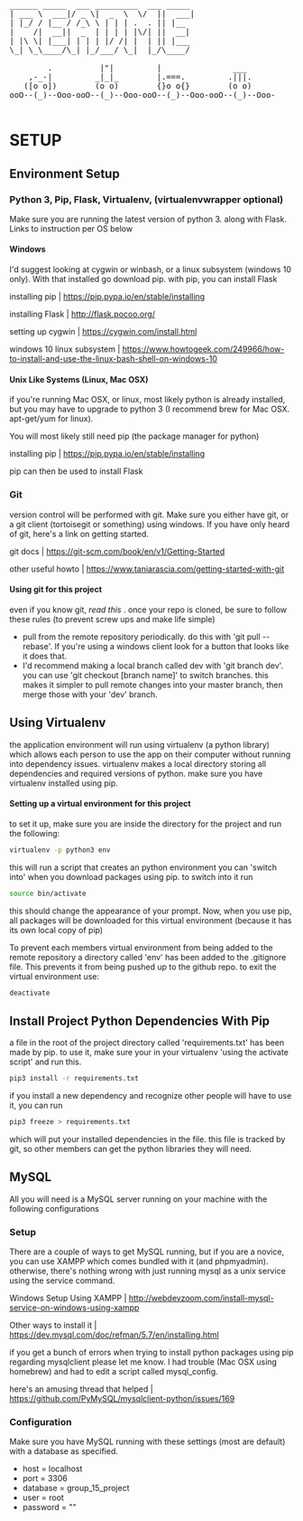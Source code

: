 <pre>
______ _____  ___ _________  ___ _____ 
| ___ \  ___|/ _ \|  _  \  \/  ||  ___|
| |_/ / |__ / /_\ \ | | | .  . || |__  
|    /|  __||  _  | | | | |\/| ||  __| 
| |\ \| |___| | | | |/ /| |  | || |___ 
\_| \_\____/\_| |_/___/ \_|  |_/\____/ 

        .          |"|         |               ___      
    ,-_-|         _|_|_        |.===.         .|||.     
   ([o o])        (o o)        {}o o{}        (o o)     
ooO--(_)--Ooo-ooO--(_)--Ooo-ooO--(_)--Ooo-ooO--(_)--Ooo-

</pre>

# SETUP

## Environment Setup
### Python 3, Pip, Flask, Virtualenv, (virtualenvwrapper optional)
Make sure you are running the latest version of python 3. along with Flask.
Links to instruction per OS below

#### Windows
I'd suggest looking at cygwin or winbash, or a linux subsystem (windows 10 only). With that installed
go download pip. with pip, you can install Flask

installing pip | https://pip.pypa.io/en/stable/installing

installing Flask | http://flask.pocoo.org/ 

setting up cygwin | https://cygwin.com/install.html

windows 10 linux subsystem | https://www.howtogeek.com/249966/how-to-install-and-use-the-linux-bash-shell-on-windows-10

#### Unix Like Systems (Linux, Mac OSX)
if you're running Mac OSX, or linux, most likely python is already installed, but you
may have to upgrade to python 3 (I recommend brew for Mac OSX. apt-get/yum for linux).

You will most likely still need pip (the package manager for python)

installing pip | https://pip.pypa.io/en/stable/installing

pip can then be used to install Flask 

### Git
version control will be performed with git. Make sure you either have git, or a git client (tortoisegit or something) using windows. If you have only heard of git, here's a link on getting started.

git docs | https://git-scm.com/book/en/v1/Getting-Started

other useful howto | https://www.taniarascia.com/getting-started-with-git

#### Using git for this project
even if you know git, *read this* . once your repo is cloned, be sure to follow these rules (to prevent screw ups and make life simple)
* pull from the remote repository periodically. do this with 'git pull --rebase'. If you're using a windows client look for a button that looks like it does that.
* I'd recommend making a local branch called dev with 'git branch dev'. you can use 'git checkout [branch name]' to switch branches. this makes it simpler to pull remote changes into your master branch, then merge those with your 'dev' branch.

## Using Virtualenv 
the application environment will run using virtualenv (a python library) which allows each person to use the app on their computer without running into dependency issues. virtualenv makes a local directory storing all dependencies and required versions of python. make sure you have virtualenv installed using pip.

#### Setting up a virtual environment for this project
to set it up, make sure you are inside the directory for the project and run the following:

```sh
virtualenv -p python3 env 
```
this will run a script that creates an python environment you can 'switch into' when you download packages using pip. to switch into it run

```sh
source bin/activate
```
this should change the appearance of your prompt. Now, when you use pip, all packages will be downloaded for this virtual environment (because it has its own local copy of pip)

To prevent each members virtual environment from being added to the remote repository a directory called 'env' has been added to the .gitignore file. This prevents it from being pushed up to the github repo. to exit the virtual environment use:

```sh
deactivate
```

## Install Project Python Dependencies With Pip 
a file in the root of the project directory called 'requirements.txt' has been made by pip. to use it, make sure your in your virtualenv 'using the activate script' and run this.

```sh
pip3 install -r requirements.txt
```

if you install a new dependency and recognize other people will have to use it, you can run
```sh
pip3 freeze > requirements.txt
```

which will put your installed dependencies in the file. this file is tracked by git, so other members can get the python libraries they will need.

## MySQL
All you will need is a MySQL server running on your machine with the following configurations

### Setup
There are a couple of ways to get MySQL running, but if you are a novice, you can use XAMPP which comes bundled with it (and phpmyadmin). otherwise, there's nothing wrong with just running mysql as a unix service using the service command. 

Windows Setup Using XAMPP | http://webdevzoom.com/install-mysql-service-on-windows-using-xampp

Other ways to install it | https://dev.mysql.com/doc/refman/5.7/en/installing.html

if you get a bunch of errors when trying to install python packages using pip regarding mysqlclient please let me know. I had trouble (Mac OSX using homebrew) and had to edit a script called mysql_config.

here's an amusing thread that helped | https://github.com/PyMySQL/mysqlclient-python/issues/169

### Configuration
Make sure you have MySQL running with these settings (most are default) with a database as specified.
* host = localhost
* port = 3306 
* database = group_15_project 
* user = root
* password = ""
